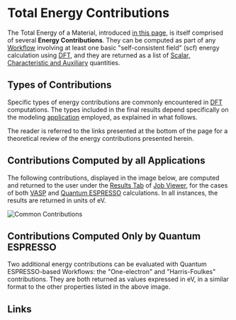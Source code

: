 # Total Energy Contributions

The Total Energy of a Material, introduced [in this page](total-energy.md), is itself comprised of several **Energy Contributions**. They can be computed as part of any [Workflow](../../workflows/overview.md) involving at least one basic "self-consistent field" (scf) energy calculation using [DFT](../../models/dft/overview.md), and they are returned as a list of [Scalar, Characteristic and Auxiliary](../../properties/classification/general.md) quantities.

## Types of Contributions

Specific types of energy contributions are commonly encountered in [DFT](../../models/dft/overview.md) computations. The types included in the final results depend specifically on the modeling [application](../../software/applications.md) employed, as explained in what follows.

The reader is referred to the links presented at the bottom of the page for a theoretical review of the energy contributions presented herein.

## Contributions Computed by all Applications

The following contributions, displayed in the image below, are computed and returned to the user under the [Results Tab](../../jobs/ui/results-tab.md) of [Job Viewer](../../jobs/ui/viewer.md), for the cases of both [VASP](../../software/modeling/vasp.md) and [Quantum ESPRESSO](../../software/modeling/quantum-espresso.md) calculations. In all instances, the results are returned in units of eV. 

![Common Contributions](/images/Properties/common-contributions.png "Common Contributions")

## Contributions Computed Only by Quantum ESPRESSO

Two additional energy contributions can be evaluated with Quantum ESPRESSO-based Workflows: the "One-electron" and "Harris-Foulkes" contributions. They are both returned as values expressed in eV, in a similar format to the other properties listed in the above image. 

## Links

[^1]: [Wikipedia Ewald summation, Website](https://en.wikipedia.org/wiki/Ewald_summation)

[^2]: [Wikipedia Hartree–Fock method, Website](https://en.wikipedia.org/wiki/Hartree%E2%80%93Fock_method)

[^3]: [Introduction to Density Functional Theory and Exchange-Correlation Energy Functionals, Website](https://www.uio.no/studier/emner/matnat/fys/FYS4411/v11/undervisningsmateriale/Lecture_notes_and_literature/jones.pdf)

[^4]: [Wikipedia Harris functional, Website](https://en.wikipedia.org/wiki/Harris_functional)
